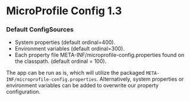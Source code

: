 # MicroProfile Config 1.3

### Default ConfigSources  
* System properties (default ordinal=400).
* Environment variables (default ordinal=300).
* Each property file META-INF/microprofile-config.properties found on the
  classpath. (default ordinal = 100).

The app can be run as is, which will utilize the packaged `META-INF/microprofile-config.properties`. 
Alternatively, system properties or environment variables can be added to overwrite our property configuration.  